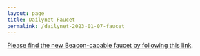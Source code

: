 ```yaml
---
layout: page
title: Dailynet Faucet
permalink: /dailynet-2023-01-07-faucet
---
```


[Please find the new Beacon-capable faucet by following this link](https://faucet.dailynet-2023-01-07.teztnets.xyz).
